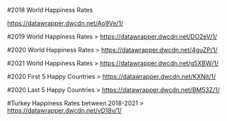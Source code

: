 #2018 World Happiness Rates

https://datawrapper.dwcdn.net/Ao9Ve/1/

#2019 World Happiness Rates  >
https://datawrapper.dwcdn.net/DO2eV/1/

#2020 World Happiness Rates  >
https://datawrapper.dwcdn.net/4guZP/1/

#2021 World Happiness Rates  >
https://datawrapper.dwcdn.net/g5XBW/1/

#2020 First 5 Happy Countries  >
https://datawrapper.dwcdn.net/KXNit/1/

#2020 Last 5 Happy Countries  >
https://datawrapper.dwcdn.net/BM53Z/1/

#Turkey Happiness Rates between 2018-2021  >
https://datawrapper.dwcdn.net/vD18v/1/

